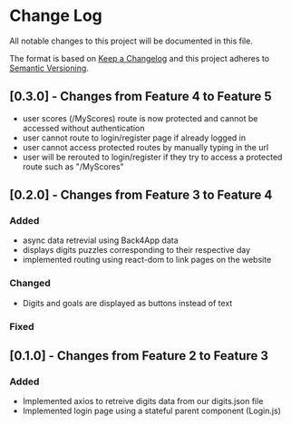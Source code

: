 
# Change Log
All notable changes to this project will be documented in this file.
 
The format is based on [Keep a Changelog](http://keepachangelog.com/)
and this project adheres to [Semantic Versioning](http://semver.org/).

## [0.3.0] - Changes from Feature 4 to Feature 5
- user scores (/MyScores) route is now protected and cannot be accessed without authentication
- user cannot route to login/register page if already logged in
- user cannot access protected routes by manually typing in the url
- user will be rerouted to login/register if they try to access a protected route such as "/MyScores"
 
## [0.2.0] - Changes from Feature 3 to Feature 4
 
### Added
- async data retrevial using Back4App data
- displays digits puzzles corresponding to their respective day
- implemented routing using react-dom to link pages on the website

### Changed
-  Digits and goals are displayed as buttons instead of text


### Fixed
 
 
## [0.1.0] - Changes from Feature 2 to Feature 3
 
### Added
- Implemented axios to retreive digits data from our digits.json file
- Implemented login page using a stateful parent component (Login.js)
